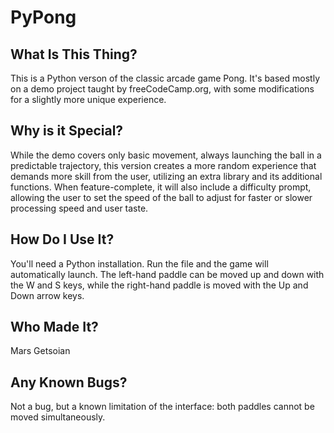 # PyPong

## What Is This Thing?
This is a Python verson of the classic arcade game Pong. It's based mostly on a demo project taught by freeCodeCamp.org, with some modifications for a slightly more unique experience.

## Why is it Special?
While the demo covers only basic movement, always launching the ball in a predictable trajectory, this version creates a more random experience that demands more skill from the user, utilizing an extra library and its additional functions. When feature-complete, it will also include a difficulty prompt, allowing the user to set the speed of the ball to adjust for faster or slower processing speed and user taste.

## How Do I Use It?
You'll need a Python installation. Run the file and the game will automatically launch. The left-hand paddle can be moved up and down with the W and S keys, while the right-hand paddle is moved with the Up and Down arrow keys.

## Who Made It?
Mars Getsoian

## Any Known Bugs?
Not a bug, but a known limitation of the interface: both paddles cannot be moved simultaneously.